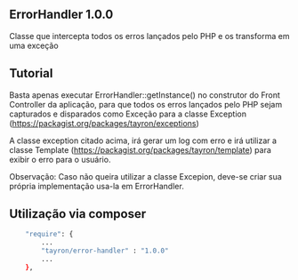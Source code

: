 ## ErrorHandler 1.0.0

Classe que intercepta todos os erros lançados pelo PHP e os transforma em uma exceção


## Tutorial
Basta apenas executar ErrorHandler::getInstance() no construtor do Front Controller da aplicação, 
para que todos os erros lançados pelo PHP sejam capturados e disparados como Exceção para a classe Exception (https://packagist.org/packages/tayron/exceptions)


A classe exception citado acima, irá gerar um log com erro e irá utilizar a classe Template (https://packagist.org/packages/tayron/template) 
para exibir o erro para o usuário.

Observação: Caso não queira utilizar a classe Excepion, deve-se criar sua própria implementação usa-la em ErrorHandler.


## Utilização via composer

```sh
    "require": {
        ...
        "tayron/error-handler" : "1.0.0"
        ... 
    },    
```
